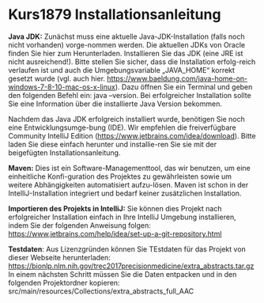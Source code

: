 # Kurs1879 Installationsanleitung

**Java JDK:** Zunächst muss eine aktuelle Java-JDK-Installation (falls noch nicht vorhanden) vorge-nommen werden. Die aktuellen JDKs von Oracle finden Sie hier  zum Herunterladen. Installieren Sie das JDK (eine JRE ist nicht ausreichend!). Bitte stellen Sie sicher, dass die Installation erfolg-reich verlaufen ist und auch die Umgebungsvariable „JAVA_HOME“ korrekt gesetzt wurde (vgl. auch hier. https://www.baeldung.com/java-home-on-windows-7-8-10-mac-os-x-linux). Dazu öffnen Sie ein Terminal und geben den folgenden Befehl ein: java –version. Bei erfolgreicher Installation sollte Sie eine Information über die installierte Java Version bekommen. 
 
Nachdem das Java JDK erfolgreich installiert wurde, benötigen Sie noch eine Entwicklungsumge-bung (IDE). Wir empfehlen die freiverfügbare Community IntelliJ Edition (https://www.jetbrains.com/idea/download). Bitte laden Sie diese einfach herunter und installie-ren Sie sie mit der beigefügten Installationsanleitung.

**Maven:** Dies ist ein Software-Managementtool, das wir benutzen, um eine einheitliche Konfi-guration des Projektes zu gewährleisten sowie um weitere Abhängigkeiten automatisiert aufzu-lösen. Maven ist schon in der IntelliJ-Installation integriert und bedarf keiner zusätzlichen Installation.

**Importieren des Projekts in IntelliJ:** Sie können dies Projekt nach erfolgreicher Installation einfach in Ihre IntelliJ Umgebung installieren, indem Sie der folgenden Anweisung folgen: https://www.jetbrains.com/help/idea/set-up-a-git-repository.html  

**Testdaten**: Aus Lizenzgründen können Sie TEstdaten für das Projekt von dieser Webseite herunterladen: https://bionlp.nlm.nih.gov/trec2017precisionmedicine/extra_abstracts.tar.gz In einem nächsten Schritt müssen Sie die Daten entpacken und in den folgenden Projektordner kopieren: src/main/resources/Collections/extra_abstracts_full_AAC



